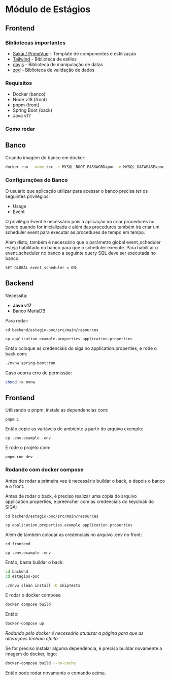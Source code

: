 # Módulo de Estágios

## Frontend

### Bibliotecas importantes

- [Sakai / PrimeVue](hhttps://primevue.org) - Template de componentes e estilização
- [Tailwind](https://tailwindcss.com/docs) - Biblioteca de estilos
- [dayjs](https://day.js.org/) - Biblioteca de manipulação de datas
- [zod](https://github.com/colinhacks/zod) - Biblioteca de validação de dados

### Requisitos

- Docker (banco)
- Node v18 (front)
- pnpm (front)
- Spring Boot (back)
- Java v17

### Como rodar

## Banco

Criando imagem do banco em docker:

```bash
docker run --name tcc -e MYSQL_ROOT_PASSWORD=poc -e MYSQL_DATABASE=poc -e MYSQL_USER=poc -e MYSQL_PASSWORD=poc -p 3306:3306 -d mariadb:latest
```

### Configurações do Banco

O usuário que aplicação utilizar para acessar o banco precisa ter os seguintes privilégios:
- Usage
- Event

O privilégio Event é necessário pois a aplicação irá criar procedures no banco quando for inicializada e além das procedures também irá criar um scheduler event para executar as procedures de tempo em tempo.

Além disto, também é necessário que o parâmetro global event_scheduler esteja habilitado no banco para que o scheduler execute. Para habilitar o event_scheduler no banco a seguinte query SQL deve ser executada no banco:

```
SET GLOBAL event_scheduler = ON;
```

## Backend

Necessita:

- **Java v17**
- Banco MariaDB

Para rodar:

```
cd backend/estagio-poc/src/main/resources

cp application-example.properties application.properties

```

Então coloque as credenciais do siga no application.properties, e rode o back com:

```bash
./mvnw spring-boot:run
```

Caso ocorra erro de permissão:

```bash
chmod +x mvnw
```

## Frontend

Utilizando o pnpm, instale as dependencias com:

```
pnpm i
```

Então copie as variáveis de ambiente a partir do arquivo exemplo:

```
cp .env.example .env
```

E rode o projeto com:

```
pnpm run dev
```

### Rodando com docker compose

Antes de rodar a primeira vez é necessário buildar o back, e depois o banco e o front:

Antes de rodar o back, é preciso realizar uma cópia do arquivo application.properties, e preencher com as credenciais do keycloak do SIGA:

```
cd backend/estagio-poc/src/main/resources

cp application.properties.example application.properties

```

Além de também colocar as credenciais no arquivo .env no front:

```
cd frontend

cp .env.example .env

```

Então, basta buildar o back:

```bash
cd backend
cd estagios-poc

./mnvw clean install -D skipTests
```

E rodar o docker compose

```bash
docker compose build
```

Então:

```bash
docker-compose up
```

_Rodando pelo docker é necessário atualzar a página para que as alterações tenham efeito_

Se for preciso instalar alguma dependência, é preciso buildar novamente a imagem do docker, logo:

```bash
docker-compose build --no-cache
```

Então pode rodar novamente o comando acima.
